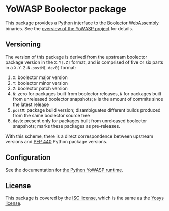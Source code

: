 YoWASP Boolector package
====================

This package provides a Python interface to the [Boolector][] [WebAssembly][]
binaries. See the [overview of the YoWASP project][yowasp] for details.

[boolector]: https://github.com/Boolector/boolector
[webassembly]: https://webassembly.org/
[yowasp]: https://yowasp.github.io/


Versioning
----------

The version of this package is derived from the upstream boolector package version in the ``X.Y[.Z]`` format, and is comprised of five or six parts in a ``X.Y.Z.N.postM[.dev0]`` format:

1. ``X``: boolector major version
2. ``Y``: boolector minor version
3. ``Z``: boolector patch version
4. ``N``: zero for packages built from boolector releases, ``N`` for packages built from unreleased boolector snapshots; ``N`` is the amount of commits since the latest release
5. ``postM``: package build version; disambiguates different builds produced from the same boolector source tree
6. ``dev0``: present only for packages built from unreleased boolector snapshots; marks these packages as pre-releases.

With this scheme, there is a direct correspondence between upstream versions and [PEP 440][pep440] Python package versions.

[pep440]: https://peps.python.org/pep-0440/


Configuration
-------------

See the documentation for [the Python YoWASP runtime](https://github.com/YoWASP/runtime-py#configuration).


License
-------

This package is covered by the [ISC license](LICENSE.txt), which is the same as the [Yosys license](https://github.com/YosysHQ/yosys/blob/master/COPYING).
